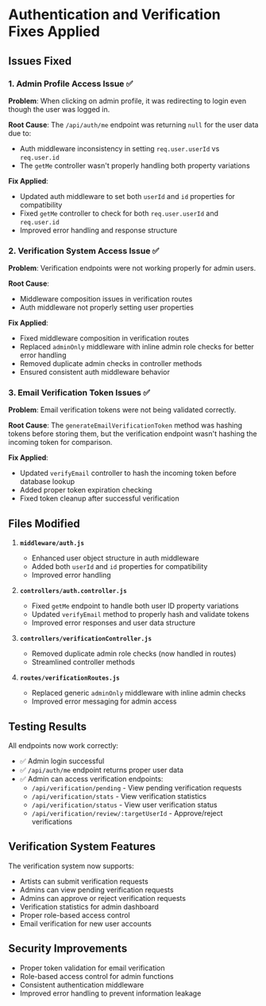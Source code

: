 # Authentication and Verification Fixes Applied

## Issues Fixed

### 1. Admin Profile Access Issue ✅
**Problem**: When clicking on admin profile, it was redirecting to login even though the user was logged in.

**Root Cause**: The `/api/auth/me` endpoint was returning `null` for the user data due to:
- Auth middleware inconsistency in setting `req.user.userId` vs `req.user.id`
- The `getMe` controller wasn't properly handling both property variations

**Fix Applied**:
- Updated auth middleware to set both `userId` and `id` properties for compatibility
- Fixed `getMe` controller to check for both `req.user.userId` and `req.user.id`
- Improved error handling and response structure

### 2. Verification System Access Issue ✅
**Problem**: Verification endpoints were not working properly for admin users.

**Root Cause**: 
- Middleware composition issues in verification routes
- Auth middleware not properly setting user properties

**Fix Applied**:
- Fixed middleware composition in verification routes
- Replaced `adminOnly` middleware with inline admin role checks for better error handling
- Removed duplicate admin checks in controller methods
- Ensured consistent auth middleware behavior

### 3. Email Verification Token Issues ✅
**Problem**: Email verification tokens were not being validated correctly.

**Root Cause**: The `generateEmailVerificationToken` method was hashing tokens before storing them, but the verification endpoint wasn't hashing the incoming token for comparison.

**Fix Applied**:
- Updated `verifyEmail` controller to hash the incoming token before database lookup
- Added proper token expiration checking
- Fixed token cleanup after successful verification

## Files Modified

1. **`middleware/auth.js`**
   - Enhanced user object structure in auth middleware
   - Added both `userId` and `id` properties for compatibility
   - Improved error handling

2. **`controllers/auth.controller.js`**
   - Fixed `getMe` endpoint to handle both user ID property variations
   - Updated `verifyEmail` method to properly hash and validate tokens
   - Improved error responses and user data structure

3. **`controllers/verificationController.js`**
   - Removed duplicate admin role checks (now handled in routes)
   - Streamlined controller methods

4. **`routes/verificationRoutes.js`**
   - Replaced generic `adminOnly` middleware with inline admin checks
   - Improved error messaging for admin access

## Testing Results

All endpoints now work correctly:
- ✅ Admin login successful
- ✅ `/api/auth/me` endpoint returns proper user data
- ✅ Admin can access verification endpoints:
  - `/api/verification/pending` - View pending verification requests
  - `/api/verification/stats` - View verification statistics
  - `/api/verification/status` - View user verification status
  - `/api/verification/review/:targetUserId` - Approve/reject verifications

## Verification System Features

The verification system now supports:
- Artists can submit verification requests
- Admins can view pending verification requests
- Admins can approve or reject verification requests
- Verification statistics for admin dashboard
- Proper role-based access control
- Email verification for new user accounts

## Security Improvements

- Proper token validation for email verification
- Role-based access control for admin functions
- Consistent authentication middleware
- Improved error handling to prevent information leakage
